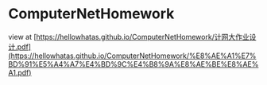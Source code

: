 # ComputerNetHomework
view at [https://hellowhatas.github.io/ComputerNetHomework/计网大作业设计.pdf](https://hellowhatas.github.io/ComputerNetHomework/%E8%AE%A1%E7%BD%91%E5%A4%A7%E4%BD%9C%E4%B8%9A%E8%AE%BE%E8%AE%A1.pdf)
